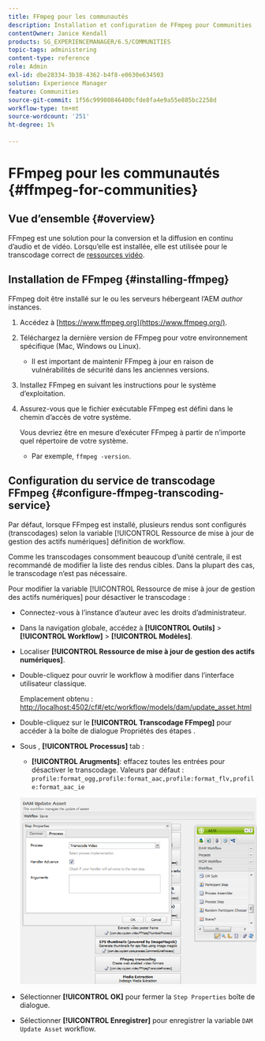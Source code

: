 ```yaml
---
title: FFmpeg pour les communautés
description: Installation et configuration de FFmpeg pour Communities
contentOwner: Janice Kendall
products: SG_EXPERIENCEMANAGER/6.5/COMMUNITIES
topic-tags: administering
content-type: reference
role: Admin
exl-id: dbe28334-3b38-4362-b4f8-e0630e634503
solution: Experience Manager
feature: Communities
source-git-commit: 1f56c99980846400cfde8fa4e9a55e885bc2258d
workflow-type: tm+mt
source-wordcount: '251'
ht-degree: 1%

---
```


# FFmpeg pour les communautés {#ffmpeg-for-communities}

## Vue d’ensemble {#overview}

FFmpeg est une solution pour la conversion et la diffusion en continu d’audio et de vidéo. Lorsqu’elle est installée, elle est utilisée pour le transcodage correct de [ressources vidéo](../../help/sites-authoring/default-components-foundation.md#video).

## Installation de FFmpeg {#installing-ffmpeg}

FFmpeg doit être installé sur le ou les serveurs hébergeant l’AEM *author* instances.

1. Accédez à [https://www.ffmpeg.org](https://www.ffmpeg.org/).
1. Téléchargez la dernière version de FFmpeg pour votre environnement spécifique (Mac, Windows ou Linux).

   * Il est important de maintenir FFmpeg à jour en raison de vulnérabilités de sécurité dans les anciennes versions.

1. Installez FFmpeg en suivant les instructions pour le système d’exploitation.

1. Assurez-vous que le fichier exécutable FFmpeg est défini dans le chemin d’accès de votre système.

   Vous devriez être en mesure d’exécuter FFmpeg à partir de n’importe quel répertoire de votre système.

   * Par exemple, `ffmpeg -version`.

## Configuration du service de transcodage FFmpeg {#configure-ffmpeg-transcoding-service}

Par défaut, lorsque FFmpeg est installé, plusieurs rendus sont configurés (transcodages) selon la variable [!UICONTROL Ressource de mise à jour de gestion des actifs numériques] définition de workflow.

Comme les transcodages consomment beaucoup d’unité centrale, il est recommandé de modifier la liste des rendus cibles. Dans la plupart des cas, le transcodage n’est pas nécessaire.

Pour modifier la variable [!UICONTROL Ressource de mise à jour de gestion des actifs numériques] pour désactiver le transcodage :

* Connectez-vous à l’instance d’auteur avec les droits d’administrateur.
* Dans la navigation globale, accédez à **[!UICONTROL Outils]** > **[!UICONTROL Workflow]** > **[!UICONTROL Modèles]**.
* Localiser **[!UICONTROL Ressource de mise à jour de gestion des actifs numériques]**.
* Double-cliquez pour ouvrir le workflow à modifier dans l’interface utilisateur classique.

  Emplacement obtenu : [http://localhost:4502/cf#/etc/workflow/models/dam/update_asset.html](http://localhost:4502/cf#/etc/workflow/models/dam/update_asset.html)

* Double-cliquez sur le **[!UICONTROL Transcodage FFmpeg]** pour accéder à la boîte de dialogue Propriétés des étapes .
* Sous , **[!UICONTROL Processus]** tab :

   * **[!UICONTROL Arugments]**: effacez toutes les entrées pour désactiver le transcodage. Valeurs par défaut : `profile:format_ogg,profile:format_aac,profile:format_flv,profile:format_aac_ie`

  ![configure-ffmpeg](assets/configure-ffmpeg.png)

* Sélectionner **[!UICONTROL OK]** pour fermer la `Step Properties` boîte de dialogue.

* Sélectionner **[!UICONTROL Enregistrer]** pour enregistrer la variable `DAM Update Asset` workflow.
